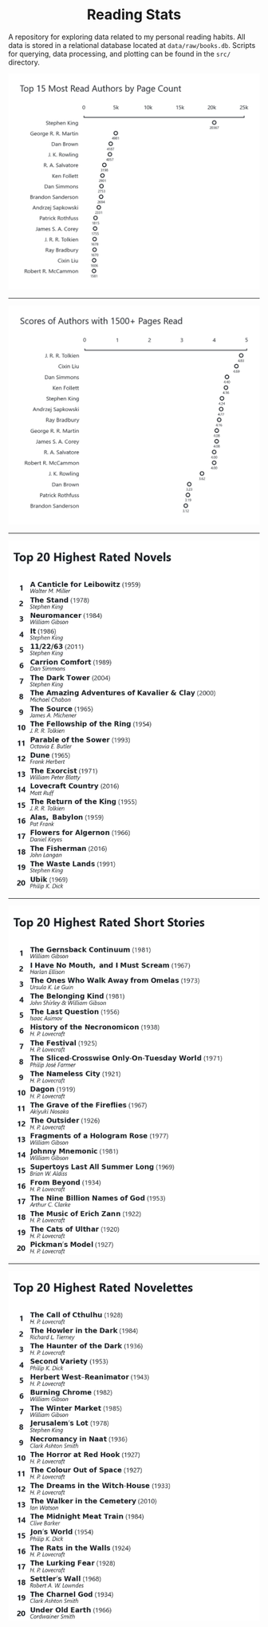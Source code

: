 <div align="center">
    <h1>Reading Stats</h1>
</div>

A repository for exploring data related to my personal reading habits. All data is stored in a relational database located at `data/raw/books.db`. Scripts for querying, data processing, and plotting can be found in the `src/` directory.

<div align="center">
    <img src="https://github.com/ffiza/reading-stats/blob/main/images/most_read_authors.png?raw=true" width="650">
</div>

---

<div align="center">
    <img src="https://github.com/ffiza/reading-stats/blob/main/images/authors_scores.png?raw=true" width="650">
</div>

---

<div align="center">
    <img src="https://github.com/ffiza/reading-stats/blob/main/images/highest_rated_novels.png?raw=true" width="650">
</div>

---

<div align="center">
    <img src="https://github.com/ffiza/reading-stats/blob/main/images/highest_rated_short_stories.png?raw=true" width="650">
</div>

---

<div align="center">
    <img src="https://github.com/ffiza/reading-stats/blob/main/images/highest_rated_novelettes.png?raw=true" width="650">
</div>